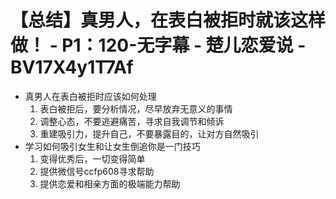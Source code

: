 # 【总结】真男人，在表白被拒时就该这样做！ - P1：120-无字幕 - 楚儿恋爱说 - BV17X4y1T7Af

-   真男人在表白被拒时应该如何处理
    1.  表白被拒后，要分析情况，尽早放弃无意义的事情
    2.  调整心态，不要逃避痛苦，寻求自我调节和倾诉
    3.  重建吸引力，提升自己，不要暴露目的，让对方自然吸引
-   学习如何吸引女生和让女生倒追你是一门技巧
    1.  变得优秀后，一切变得简单
    2.  提供微信号ccfp608寻求帮助
    3.  提供恋爱和相亲方面的极端能力帮助